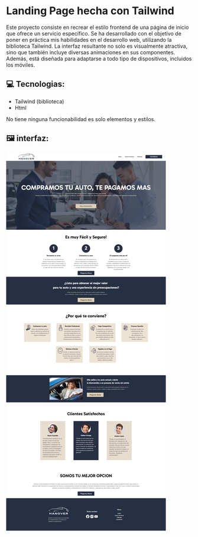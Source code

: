 # Landing Page hecha con Tailwind
Este proyecto consiste en recrear el estilo frontend de una página de inicio que ofrece un servicio específico. Se ha desarrollado con el objetivo de poner en práctica mis habilidades en el desarrollo web, utilizando la biblioteca Tailwind. La interfaz resultante no solo es visualmente atractiva, sino que también incluye diversas animaciones en sus componentes. Además, está diseñada para adaptarse a todo tipo de dispositivos, incluidos los móviles.

## 💻 Tecnologias:
- Tailwind (biblioteca)
- Html

No tiene ninguna funcionabilidad es solo elementos y estilos.
## 🖼 interfaz:

![Feed del usuario](imagenes/landing.png)


